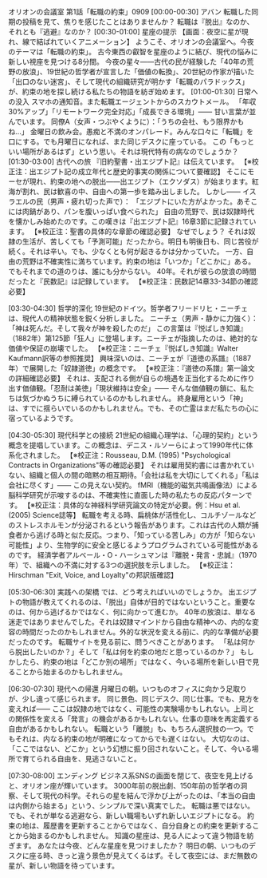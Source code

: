 オリオンの会議室 第1話「転職の約束」0909
[00:00-00:30] アバン
転職した同期の投稿を見て、焦りを感じたことはありませんか？
転職は『脱出』なのか、それとも『逃避』なのか？
[00:30-01:00] 星座の提示
【画面：夜空に星が現れ、線で結ばれていくアニメーション】
ようこそ、オリオンの会議室へ。今夜のテーマは「転職の約束」。
古今東西の叡智を星座のように結び、現代の悩みに新しい視座を見つける8分間。
今夜の星々——古代の民が経験した「40年の荒野の放浪」、19世紀の哲学者が宣言した「価値の転換」、20世紀の作家が描いた「出口のない迷宮」、そして現代の組織研究が明かす「転職のパラドックス」が、約束の地を探し続ける私たちの物語を紡ぎ始めます。
[01:00-01:30] 日常への没入
スマホの通知音。また転職エージェントからのスカウトメール。
「年収30%アップ」「リモートワーク完全対応」「成長できる環境」—— 甘い言葉が並んでいます。
同僚A（女声・つぶやくように）：「うちの会社、もう限界かもね...」
金曜日の飲み会。愚痴と不満のオンパレード。みんな口々に「転職」を口にする。でも月曜日になれば、また同じデスクに座っている。
この「もっといい場所があるはず」という思い。それは現代特有の病なのでしょうか？
[01:30-03:00] 古代への旅
『旧約聖書・出エジプト記』は伝えています。 【※校正注：出エジプト記の成立年代と歴史的事実の関係について要確認】
そこにモーセが現れ、約束の地への脱出——出エジプト（エクソダス）が始まります。紅海が割れ、民は歓喜の中、自由への第一歩を踏み出しました。
しかし——
イスラエルの民（男声・疲れ切った声で）： 「エジプトにいた方がよかった。あそこには肉鍋があり、パンを腹いっぱい食べられた」
自由の荒野で、民は奴隷時代を懐かしみ始めたのです。この嘆きは『出エジプト記』16章3節に記録されています。 【※校正注：聖書の具体的な章節の確認必要】
なぜでしょう？ それは奴隷の生活が、苦しくても「予測可能」だったから。明日も明後日も、同じ苦役が続く。それは辛い。でも、少なくとも何が起きるかは分かっていた。
一方、自由の荒野は不確実性に満ちています。約束の地は「いつか」「どこかに」ある。でもそれまでの道のりは、誰にも分からない。
40年。それが彼らの放浪の時間だったと『民数記』は記録しています。 【※校正注：民数記14章33-34節の確認必要】


[03:30-04:30] 哲学的深化
19世紀のドイツ。哲学者フリードリヒ・ニーチェは、現代人の精神状態を鋭く分析しました。
ニーチェ（男声・静かに力強く）： 「神は死んだ。そして我々が神を殺したのだ」
この言葉は『悦ばしき知識』（1882年）第125節「狂人」に登場します。ニーチェが指摘したのは、絶対的な価値や保証の崩壊でした。 【※校正注：ニーチェ『悦ばしき知識』Walter Kaufmann訳等の参照推奨】
興味深いのは、ニーチェが『道徳の系譜』（1887年）で展開した「奴隷道徳」の概念です。 【※校正注：『道徳の系譜』第一論文の詳細確認必要】
それは、支配される側が自らの境遇を正当化するために作り出す価値観。「忍耐は美徳」「現状維持は安全」—— そんな価値観の鎖に、私たちは気づかぬうちに縛られているのかもしれません。
終身雇用という「神」は、すでに揺らいでいるのかもしれません。でも、その亡霊はまだ私たちの心に宿っているようです。

[04:30-05:30] 現代科学との接続
21世紀の組織心理学は、「心理的契約」という概念を提唱しています。この概念は、デニス・ルソーらによって1990年代に体系化されました。 【※校正注：Rousseau, D.M. (1995) "Psychological Contracts in Organizations"等の確認必要】
それは雇用契約書には書かれていない、組織と個人の間の暗黙の相互期待。「会社は私を大切にしてくれる」「私は会社に尽くす」—— この見えない契約。
fMRI（機能的磁気共鳴画像法）による脳科学研究が示唆するのは、不確実性に直面した時の私たちの反応パターンです。 【※校正注：具体的な神経科学研究論文の特定が必要。例：Hsu et al. (2005) Science誌等】
転職を考える時、扁桃体が活性化し、コルチゾールなどのストレスホルモンが分泌されるという報告があります。これは古代の人類が捕食者から逃げる時と似た反応。つまり、「知っている苦しみ」の方が「知らない可能性」より、生物学的に安全と感じるようプログラムされている可能性があるのです。
経済学者アルベール・O・ハーシュマンは『離脱・発言・忠誠』（1970年）で、組織への不満に対する3つの選択肢を示しました。 【※校正注：Hirschman "Exit, Voice, and Loyalty"の邦訳版確認】

[05:30-06:30] 実践への架橋
では、どう考えればいいのでしょうか。
出エジプトの物語が教えてくれるのは、「脱出」自体が目的ではないということ。重要なのは、何から逃げるかではなく、何に向かって進むか。
40年の放浪は、単なる迷走ではありませんでした。それは奴隷マインドから自由な精神への、内的な変容の時間だったのかもしれません。外的な状況を変える前に、内的な準備が必要だったのです。
転職サイトを見る前に、問うべきことがあります。
「私は何から脱出したいのか？」そして「私は何を約束の地だと思っているのか？」
もしかしたら、約束の地は「どこか別の場所」ではなく、今いる場所を新しい目で見ることから始まるのかもしれません。

[06:30-07:30] 現代への帰還
月曜日の朝。いつものオフィスに向かう足取りが、少し違って感じられます。
同じ景色、同じデスク、同じ仕事。でも、見方を変えれば——
ここは奴隷の地ではなく、可能性の実験場かもしれない。上司との関係性を変える「発言」の機会があるかもしれない。仕事の意味を再定義する自由があるかもしれない。
転職という「離脱」も、もちろん選択肢の一つ。でもそれは、内なる約束の地が明確になってからでも遅くはない。
大切なのは、「ここではない、どこか」という幻想に振り回されないこと。そして、今いる場所で育てられる自由を、見逃さないこと。

[07:30-08:00] エンディング
ビジネス系SNSの画面を閉じて、夜空を見上げると、オリオン座が輝いています。
3000年前の脱出劇、150年前の哲学者の洞察、そして現代の科学。それらの星を結んで浮かび上がったのは、「本当の自由は内側から始まる」という、シンプルで深い真実でした。
転職は悪ではない。でも、それが単なる逃避なら、新しい職場もいずれ新しいエジプトになる。
約束の地は、履歴書を更新することからではなく、自分自身との約束を更新することから始まるのかもしれません。
知識の星座は、見る人によって違う物語を紡ぎます。
あなたは今夜、どんな星座を見つけましたか？
明日の朝、いつものデスクに座る時、きっと違う景色が見えてくるはず。そして夜空には、まだ無数の星が、新しい物語を待っています。
